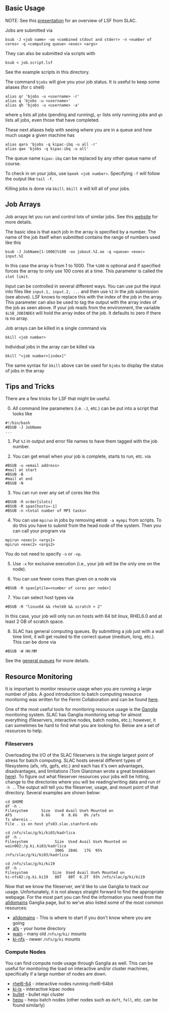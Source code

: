 Basic Usage
-----------
NOTE: See this [presentation](https://www.slac.stanford.edu/exp/glast/wb/prod/pages/installingOfflineSW/LSF_at_SLAC.pdf) for an overview of LSF from SLAC.

Jobs are submitted via
```
bsub -J <job name> -oo <combined stdout and stderr> -n <number of cores> -q <computing queue> <exec> <args>
```
They can also be submitted via scripts with
```
bsub < job.script.lsf
```
See the example scripts in this directory.

The command `bjobs` will give you your job status. It is useful to keep some
aliases (for c shell)
```
alias qr 'bjobs -u <username> -r'
alias q 'bjobs -u <username>'
alias qh 'bjobs -u <username> -a'
```
where `q` lists all jobs (pending and running), `qr` lists only running jobs and `qh` lists all jobs, even
those that have completed.

These next aliases help with seeing where you are in a queue and
how much usage a given machine has
```
alias qaro 'bjobs -q kipac-ibq -u all -r'
alias qao 'bjobs -q kipac-ibq -u all'
```
The queue name `kipac-ibq` can be replaced by any other queue name of course.

To check in on your jobs, use `bpeek <job number>`. Specifying `-f` will follow
the output like `tail -f`.

Killing jobs is done via `bkill`. `bkill 0` will kill all of your jobs.

Job Arrays
----------
Job arrays let you run and control lots of similar jobs. See this [website](https://www.ibm.com/support/knowledgecenter/SSETD4_9.1.3/lsf_admin/job_arrays_lsf.dita) for
more details.

The basic idea is that each job in the array is specified by a
number. The name of the job itself when submitted contains the range of numbers used like this
```
bsub -J JobName[1-1000]%100 -oo jobout.%I.oe -q <queue> <exec> input.%I
```
In this case the array is from 1 to 1000. The `%100` is optional
and if specified forces the array to only use 100 cores at a time. This
parameter is called the `slot limit`.

Input can be controlled in several different ways. You can use put the input into files
like `input.1, input.2, ...` and then use `%I` in the job submission (see above). LSF knows
to replace this with the index of the job in the array. This parameter can also be used to tag the
output with the array index of the job as seen above. If your job reads from the environment, the variable
`$LSB_JOBINDEX` will hold the array index of the job. It defaults to zero if there is no array.

Job arrays can be killed in a single command via
```
bkill <job number>
```
Individual jobs in the array can be killed via
```
bkill "<job number>[index]"
```

The same syntax for `bkill` above can be used for `bjobs` to display the status of jobs in the array 

Tips and Tricks
---------------
There are a few tricks for LSF that might be useful.

0) All command line parameters (i.e. `-J`, etc.) can be put into a script that looks like
```
#!/bin/bash
#BSUB -J JobName
...
```

1) Put `%J` in output and error file names to have them tagged with the job number.

2) You can get email when your job is complete, starts to run, etc. via
```
#BSUB -u <email address>
#mail at start
#BSUB -B
#mail at end
#BSUB -N
```

3) You can run over any set of cores like this
```
#BSUB -R order[slots]
#BSUB -R span[hosts=-1]
#BSUB -n <total number of MPI tasks>
```

4) You can use `mpirun` in jobs by removing `#BSUB -a mympi` from scripts.
To do this you have to submit from the head node of the system. Then you can call
your program via
```
mpirun <exec1> <args1>
mpirun <exec2> <args2>
```
You do not need to specify `-n` or `-np`.

5) Use `-x` for exclusive execution (i.e., your job will be the only one on the node).

6) You can use fewer cores than given on a node via
```
#BSUB -R span[ptile=<number of cores per node>]
```

7) You can select host types via
```
#BSUB -R "linux64 && rhel60 && scratch > 2"
```
In this case, your job will only run on hosts with 64 bit linux, RHEL6.0 and
at least 2 GB of scratch space.

8) SLAC has general computing queues. By submitting a job just with a wall time limit,
it will get routed to the correct queue (medium, long, etc.). This can be done via
```
#BSUB -W HH:MM
```
See the [general queues](https://confluence.slac.stanford.edu/display/SCSPub/High+Performance+Computing+at+SLAC) for
more details. 

Resource Monitoring
-------------------

It is important to monitor resource usage when you are running a large number of jobs. A good introduction to batch computing resource monitoring was written for the Fermi Collaboration and can be found [here](https://confluence.slac.stanford.edu/x/KY_PCg). 

One of the most useful tools for monitoring resource usage is the [Ganglia](http://ganglia.sourceforge.net/) monitoring system. SLAC has Ganglia monitoring setup for almost everything (fileservers, interactive nodes, batch nodes, etc.); however, it can sometimes be hard to find what you are looking for. Below are a set of resources to help.


### Fileservers

Overloading the I/O of the SLAC fileservers is the single largest point of stress for batch computing. SLAC hosts several different types of filesystems (afs, nfs, gpfs, etc.) and each has it's own advantages, disadvantages, and limitations (Tom Glanzman wrote a great breakdown [here](https://confluence.slac.stanford.edu/x/KY_PCg#BestPracticesforUsingtheSLACBatchSystem-GeneralGuidelinesforUsingRemoteFileServers)). To figure out what fileserver resources your jobs will be hitting, change to the directories where you will be reading/writing data and run `df -h .`. The output will tell you the fileserver, usage, and mount point of that directory. Several examples are shown below:

```
cd $HOME
df -h .
Filesystem      Size  Used Avail Use% Mounted on
AFS             8.6G     0  8.6G   0% /afs
fs whereis .
File . is on host yfs03.slac.stanford.edu 

cd /nfs/slac/g/ki/ki03/kadrlica
df -h .
Filesystem            Size  Used Avail Use% Mounted on
wain002:/g.ki.ki03/kadrlica
                      300G  284G   17G  95% /nfs/slac/g/ki/ki03/kadrlica

cd /nfs/slac/g/ki/ki19
df -h .
Filesystem           Size  Used Avail Use% Mounted on
ki-nfs02:/g.ki.ki19   86T   80T  6.2T  93% /nfs/slac/g/ki/ki19
```

Now that we know the fileserver, we'd like to use Ganglia to track our usage. Unfortunately, it is not always straight forward to find the appropriate webpage. For the most part you can find the information you need from the [alldomains](http://ganglia.slac.stanford.edu:8080/ganglia/alldomains/) Ganglia page, but to we've also listed some of the most common resources:

* [alldomains](http://ganglia.slac.stanford.edu:8080/ganglia/alldomains/) - This is where to start if you don't know where you are going
* [afs](http://ganglia.slac.stanford.edu:8080/ganglia/fileservers/?r=12_hours&s=descending&c=afs) - your home directory
* [wain](http://ganglia.slac.stanford.edu:8080/ganglia/fileservers/?r=12_hours&s=descending&c=nfs-wain-kipac) - many old `/nfs/g/ki/` mounts 
* [ki-nfs](http://ganglia.slac.stanford.edu:8080/ganglia/alldomains/?r=12_hours&s=descending&c=nfs-rhel-kipac) - newer `/nfs/g/ki` mounts

### Compute Nodes

You can find compute node usage through Ganglia as well. This can be useful for monitoring the load on interactive and/or cluster machines, specifically if a large number of nodes are down.

* [rhel6-64](http://ganglia.slac.stanford.edu:8080/ganglia/alldomains/?r=12_hours&s=descending&c=rhel6-64) - interactive nodes running rhel6-64bit
* [ki-ls](http://ganglia.slac.stanford.edu:8080/ganglia/alldomains/?r=12_hours&s=descending&c=ki-ls) - interactive kipac nodes
* [bullet](http://ganglia.slac.stanford.edu:8080/ganglia/alldomains/?r=12_hours&s=descending&c=bullet) - bullet mpi cluster
* [hequ](http://ganglia.slac.stanford.edu:8080/ganglia/alldomains/?r=12_hours&s=descending&c=hequ) - hequ batch nodes (other nodes such as `deft`, `fell`, etc. can be found similarly)
